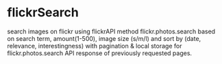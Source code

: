 # flickrSearch

search images on flickr using flickrAPI method flickr.photos.search based on search term, amount(1-500), image size (s/m/l) and sort by (date, relevance, interestingness) with pagination & local storage for flickr.photos.search API response of previously requested pages.
